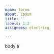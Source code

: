 ```yaml
---         
name: lorem
about: ipsum
title: ''
labels: 1:2
assignees: electricg

---         
```


body a
